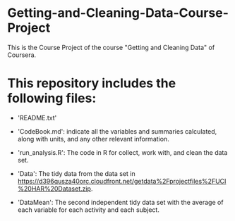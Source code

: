 # Getting-and-Cleaning-Data-Course-Project

This is the Course Project of the course "Getting and Cleaning Data" of Coursera.

This repository includes the following files:
=========================================

- 'README.txt'

- 'CodeBook.md': indicate all the variables and summaries calculated, along with units, and any other relevant information.

- 'run_analysis.R': The code in R for collect, work with, and clean the data set. 

- 'Data': The tidy data from the data set in https://d396qusza40orc.cloudfront.net/getdata%2Fprojectfiles%2FUCI%20HAR%20Dataset.zip.

- 'DataMean': The second independent tidy data set with the average of each variable for each activity and each subject.
